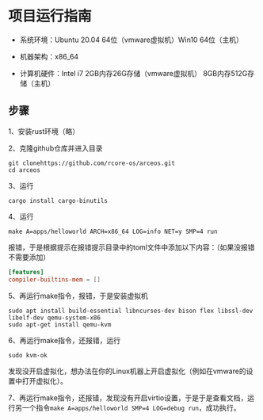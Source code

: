 # 项目运行指南

- 系统环境：Ubuntu 20.04 64位（vmware虚拟机）Win10 64位（主机）

- 机器架构：x86_64
- 计算机硬件：Intel i7 2GB内存26G存储（vmware虚拟机） 8GB内存512G存储（主机）

## 步骤

1、安装rust环境（略）

2、克隆github仓库并进入目录

```shell
git clonehttps://github.com/rcore-os/arceos.git
cd arceos
```

3、运行

```shell
cargo install cargo-binutils
```

4、运行

```
make A=apps/helloworld ARCH=x86_64 LOG=info NET=y SMP=4 run
```

报错，于是根据提示在报错提示目录中的toml文件中添加以下内容：（如果没报错不需要添加）

```toml
[features]
compiler-builtins-mem = []
```

5、再运行make指令，报错，于是安装虚拟机

```shell
sudo apt install build-essential libncurses-dev bison flex libssl-dev libelf-dev qemu-system-x86
sudo apt-get install qemu-kvm
```

6、再运行make指令，还报错，运行

```
sudo kvm-ok
```

发现没开启虚拟化，想办法在你的Linux机器上开启虚拟化（例如在vmware的设置中打开虚拟化）。

7、再运行make指令，还报错，发现没有开启virtio设置，于是于是查看文档，运行另一个指令`make A=apps/helloworld SMP=4 LOG=debug run`，成功执行。